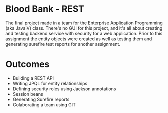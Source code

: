 # Blood Bank - REST
The final project made in a team for the Enterprise Application Programming (aka JavaIV) class. There's no GUI for this project, and it's all about creating and testing backend service with security for a web application. Prior to this assignment the entity objects were created as well as testing them and generating surefire test reports for another assignment. 

# Outcomes
- Building a REST API
- Writing JPQL for entity relationships
- Defining security roles using Jackson annotations
- Session beans
- Generating Surefire reports
- Colaborating a team using GIT
